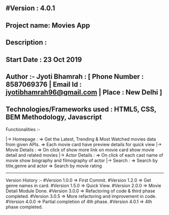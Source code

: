 #Version : 4.0.1
------------------------------------------------------------
Project name: Movies App
------------------------------------------------------------
Description : 
------------------------------------------------------------
Start Date : 23 Oct 2019
------------------------------------------------------------
Author :-
Jyoti Bhamrah : [ Phone Number : 8587069376 | Email Id : jyotibhamrah96@gmail.com | Place : New Delhi ]
------------------------------------------------------------
Technologies/Frameworks used : HTML5, CSS, BEM Methodology, Javascript
------------------------------------------------------------
Functionalities :- 

|-> Homepage :
	=> Get the Latest, Trending & Most Watched movies data from given APIs.
	=> Each movie card have preview details for quick view
|-> Movie Details : 
	=> On click of show more link on movie card show movie detail and related movies
|-> Actor Details :
	=> On click of each cast name of movie show biography and filmography of actor
|-> Search :
	=> Search by title,genre and actor
	=> Search by movie rating

------------------------------------------------------------
Version History :- 
#Version 1.0.0 => First Commit.
#Version 1.2.0 => Get genre names in card.
#Version 1.5.0 => Quick View.
#Version 2.0.0 => Movie Detail Module Done.
#Version 3.0.0 => Refactoring of code & third phase completed.
#Version 3.0.5 => More refactoring and improvement in code.
#Version 4.0.0 => Partial completion of 4th phase.
#Version 4.0.1 => 4th phase completed.